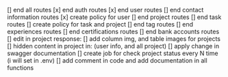 [] end all routes
    [x] end auth routes
    [x] end user routes
    [] end contact information routes
    [x] create policy for user
    [] end project routes
    [] end task routes
    [] create policy for task and project
    [] end tag routes
    [] end experiences routes
    [] end certifications routes
    [] end bank accounts routes
[] edit in project response:
    [] add column img, and table images for projects
    [] hidden content in project in: (user info, and all project)
    [] apply change in swagger documentation
[] create job for check project status every N time (i will set in .env)
[] add comment in code and add documentation in all functions